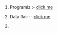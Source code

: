 1. Programiz :- [click me](https://www.programiz.com/python-programming)

2. Data flair :-  [click me](https://data-flair.training/blogs/python-tutorials-home/)
3. 


